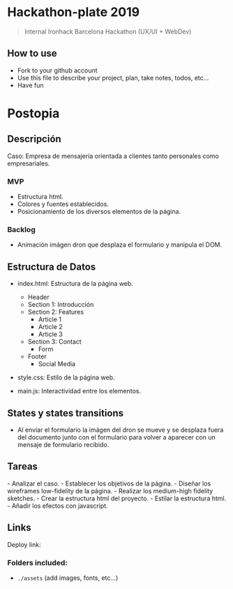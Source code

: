 # Hackathon-plate 2019

> Internal Ironhack Barcelona Hackathon (UX/UI + WebDev)

## How to use

- Fork to your github account
- Use this file to describe your project, plan, take notes, todos, etc...
- Have fun

<h1>Postopia</h1>

<h2>Descripción</h2>

Caso: Empresa de mensajería orientada a clientes tanto personales como empresariales.

<h3>MVP</h3>

- Estructura html.
- Colores y fuentes establecidos.
- Posicionamiento de los diversos elementos de la página.

<h3>Backlog</h3>

- Animación imágen dron que desplaza el formulario y manipula el DOM.


<h2>Estructura de Datos</h2>

- index.html: Estructura de la página web.
	- Header
	- Section 1: Introducción
	- Section 2: Features
		- Article 1
		- Article 2
		- Article 3
	- Section 3: Contact
		- Form
	- Footer
		- Social Media

- style.css: Estilo de la página web.

- main.js: Interactividad entre los elementos.

<h2>States y states transitions</h2>

- Al enviar el formulario la imágen del dron se mueve y se desplaza fuera del documento junto con el formulario para volver a aparecer con un mensaje de formulario recibido.

<h2>Tareas</h2>
- Analizar el caso.
- Establecer los objetivos de la página.
- Diseñar los wireframes low-fidelity de la página.
- Realizar los medium-high fidelity sketches.
- Crear la estructura html del proyecto.
- Estilar la estructura html.
- Añadir los efectos con javascript.

<h2>Links</h2>

Deploy link:



### Folders included:

  - `./assets` (add images, fonts, etc...)
